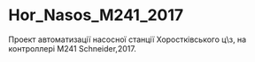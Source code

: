 # Hor_Nasos_M241_2017
Проект автоматизації насосної станції Хоростківського ц\з, на контроллері M241 Schneider,2017.
